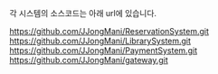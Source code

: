 각 시스템의 소스코드는 아래 url에 있습니다.

https://github.com/JJongMani/ReservationSystem.git
https://github.com/JJongMani/LibrarySystem.git
https://github.com/JJongMani/PaymentSystem.git
https://github.com/JJongMani/gateway.git
